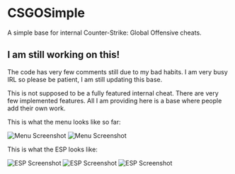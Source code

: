 # CSGOSimple
A simple base for internal Counter-Strike: Global Offensive cheats.

## I am still working on this!
The code has very few comments still due to my bad habits. I am very busy IRL so please be patient, I am still updating this base.

This is not supposed to be a fully featured internal cheat. There are very few implemented features. All I am providing here is a base where people add their own work.

This is what the menu looks like so far:

![Menu Screenshot](http://i.imgur.com/EeBqGQR.png)
![Menu Screenshot](http://i.imgur.com/mHNBGTS.png)

This is what the ESP looks like:

![ESP Screenshot](http://i.imgur.com/NRJ4e2n.png)
![ESP Screenshot](http://i.imgur.com/KWO0bsw.png)
![ESP Screenshot](http://i.imgur.com/17iVttS.png)
